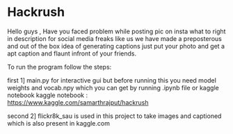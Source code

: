 # Hackrush

Hello guys ,
Have you faced problem while posting pic on insta what to right  in description for social media freaks like us we have made a  preposterous and out of the box idea of generating captions just put your photo and get a apt caption and flaunt infront of your friends.



To run the program follow the steps:

first
1] main.py for interactive gui but before running this you need model weights and vocab.npy which you can get by running .ipynb file or kaggle notebook
kaggle notebook : https://www.kaggle.com/samarthrajput/hackrush

second
2] flickr8k_sau is used in this project to take images and captioned which is also present in kaggle.com
